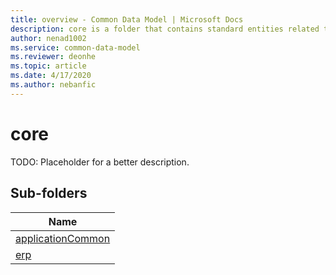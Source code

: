 ```yaml
---
title: overview - Common Data Model | Microsoft Docs
description: core is a folder that contains standard entities related to the Common Data Model.
author: nenad1002
ms.service: common-data-model
ms.reviewer: deonhe
ms.topic: article
ms.date: 4/17/2020
ms.author: nebanfic
---
```


# core

TODO: Placeholder for a better description.  

## Sub-folders

|Name|
|---|
|[applicationCommon](applicationCommon/overview.md)|
|[erp](erp/overview.md)|



